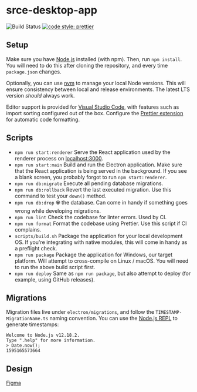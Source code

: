 # srce-desktop-app

![Build Status](https://nsoss.semaphoreci.com/badges/srce-desktop-app.svg?style=shields)
[![code style: prettier](https://img.shields.io/badge/code_style-prettier-ff69b4.svg?style=flat-square)](https://github.com/prettier/prettier)

## Setup

Make sure you have [Node.js] installed (with npm). Then, run `npm install`. You
will need to do this after cloning the repository, and every time `package.json`
changes.

Optionally, you can use [nvm] to manage your local Node versions. This will
ensure consistency between local and release environments. The latest LTS
version _should_ always work.

Editor support is provided for [Visual Studio Code], with features such as
import sorting configured out of the box. Configure the [Prettier extension] for
automatic code formatting.

## Scripts

* `npm run start:renderer` Serve the React application used by the renderer
  process on [localhost:3000].
* `npm run start:main` Build and run the Electron application. Make sure that
  the React application is being served in the background. If you see a blank
  screen, you probably forgot to run `npm start:renderer`.
* `npm run db:migrate` Execute all pending database migrations.
* `npm run db:rollback` Revert the last executed migration. Use this command to
  test your `down()` method.
* `npm run db:drop` ☢️ the database. Can come in handy if something goes wrong
  while developing migrations.
* `npm run lint` Check the codebase for linter errors. Used by CI.
* `npm run format` Format the codebase using Prettier. Use this script if CI
  complains.
* `scripts/build.sh` Package the application for your local development OS. If
  you're integrating with native modules, this will come in handy as a preflight
  check.
* `npm run package` Package the application for Windows, our target platform.
  Will attempt to cross-compile on Linux / macOS. You will need to run the above
  build script first.
* `npm run deploy` Same as `npm run package`, but also attempt to deploy (for
  example, using GitHub releases).

## Migrations

Migration files live under `electron/migrations`, and follow the
`TIMESTAMP-MigrationName.ts` naming convention. You can use the [Node.js REPL]
to generate timestamps:

```
Welcome to Node.js v12.18.2.
Type ".help" for more information.
> Date.now();
1595165573664
```

## Design

[Figma]

[Node.js]:https://nodejs.org/en/
[nvm]:https://github.com/nvm-sh/nvm
[Visual Studio Code]:https://code.visualstudio.com/
[Prettier extension]:https://marketplace.visualstudio.com/items?itemName=esbenp.prettier-vscode
[localhost:3000]:http://localhost:3000/
[Node.js REPL]:https://nodejs.dev/learn/how-to-use-the-nodejs-repl
[Figma]:https://www.figma.com/file/3GkovVdGabhJmCOXC4X5Pi/srce-desktop-app?node-id=1%3A14
